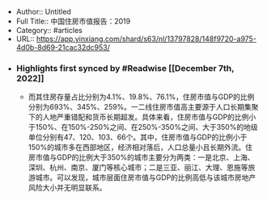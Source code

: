 - Author:: Untitled
- Full Title:: 中国住房市值报告：2019
- Category:: #articles
- URL:: https://app.yinxiang.com/shard/s63/nl/13797828/148f9720-a975-4d0b-8d69-21cac32dc953/
- ### Highlights first synced by #Readwise [[December 7th, 2022]]
    - 而其住房存量占比分别为4.1%、19.8%、76.1%，住房市值与GDP的比例分别为693%、345%、259%。一二线住房市值高主要源于人口长期集聚下的人地严重错配和货币长期超发。具体来看，住房市值与GDP的比例小于150%、在150%-250%之间、在250%-350%之间、大于350%的地级单位分别有47、120、103、66个。其中，住房市值与GDP的比例小于150%的城市多在西部地区，经济相对落后，人口总量小且长期外流。住房市值与GDP的比例大于350%的城市主要分为两类：一是北京、上海、深圳、杭州、南京、厦门等核心城市；二是三亚、丽江、大理、恩施等旅游城市。可以发现，城市层面住房市值与GDP的比例高低与该城市房地产风险大小并无明显联系。
